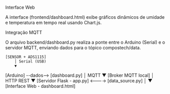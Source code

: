 Interface Web

A interface (frontend/dashboard.html) exibe gráficos dinâmicos de umidade e temperatura em tempo real usando Chart.js.

Integração MQTT

O arquivo backend/dashboard.py
 realiza a ponte entre o Arduino (Serial) e o servidor MQTT, enviando dados para o tópico compostech/data.

    [SENSOR + ADS1115] 
        │ Serial (USB)
        ▼
[Arduino] --dados--> [dashboard.py]
        │ MQTT
        ▼
[Broker MQTT local]
        │ HTTP REST
        ▼
[Servidor Flask - app.py] <----> [data_source.py]
        │
        ▼
[Interface Web - dashboard.html]
